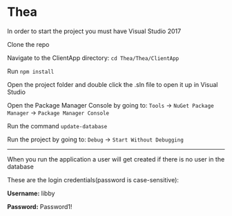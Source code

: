 
# Thea

In order to start the project you must have Visual Studio 2017 

Clone the repo

Navigate to the ClientApp directory: `cd Thea/Thea/ClientApp`

Run `npm install`

Open the project folder and double click the .sln file to open it up in Visual Studio

Open the Package Manager Console by going to: `Tools` -> `NuGet Package Manager` -> `Package Manager Console`

Run the command `update-database`

Run the project by going to: `Debug` -> `Start Without Debugging`

---

When you run the application a user will get created if there is no user in the database

These are the login credentials(password is case-sensitive):

**Username:** libby 


**Password:** Password1!
